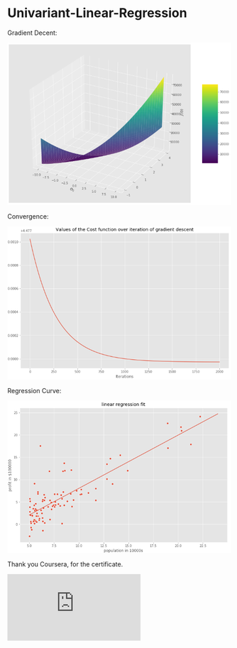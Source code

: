 # Univariant-Linear-Regression
 
Gradient Decent:

![](https://github.com/SrilakshmiSripathi/Univariant-Linear-Regression/blob/master/Gradient.PNG)

Convergence:

![](https://github.com/SrilakshmiSripathi/Univariant-Linear-Regression/blob/master/Convergence.PNG)

Regression Curve:

![](https://github.com/SrilakshmiSripathi/Univariant-Linear-Regression/blob/master/Linear%20Regression%20Curve.PNG)

Thank you Coursera, for the certificate.

![PDF](https://github.com/SrilakshmiSripathi/My-Certificates/blob/master/Coursera%208C8285MZ8LDH.pdf)

